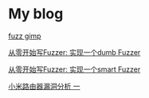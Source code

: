 # My blog

[fuzz gimp](https://github.com/3072L/3072l.github.io/blob/main/gimpfuzzing.md)

[从零开始写Fuzzer: 实现一个dumb Fuzzer](https://github.com/3072L/3072l.github.io/blob/main/rustdumbfuzzer.md)

[从零开始写Fuzzer: 实现一个smart Fuzzer](https://github.com/3072L/3072l.github.io/blob/main/rustsmartfuzzer.md)

[小米路由器漏洞分析 一 ](https://github.com/3072L/3072l.github.io/blob/main/xm.md)
